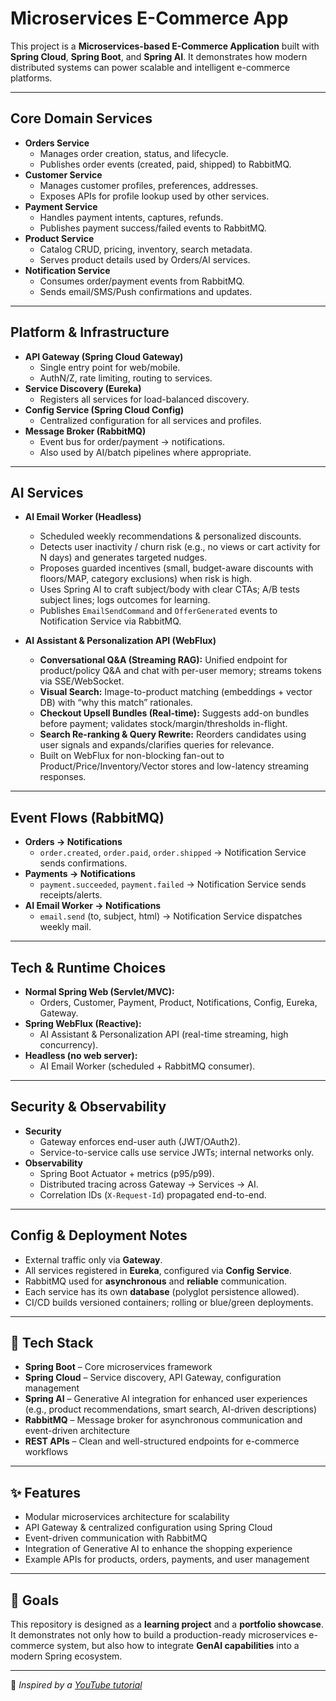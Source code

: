 # Microservices E-Commerce App

This project is a **Microservices-based E-Commerce Application** built with **Spring Cloud**, **Spring Boot**, and **Spring AI**. It demonstrates how modern distributed systems can power scalable and intelligent e-commerce platforms.

---

## Core Domain Services
- **Orders Service**
    - Manages order creation, status, and lifecycle.
    - Publishes order events (created, paid, shipped) to RabbitMQ.
- **Customer Service**
    - Manages customer profiles, preferences, addresses.
    - Exposes APIs for profile lookup used by other services.
- **Payment Service**
    - Handles payment intents, captures, refunds.
    - Publishes payment success/failed events to RabbitMQ.
- **Product Service**
    - Catalog CRUD, pricing, inventory, search metadata.
    - Serves product details used by Orders/AI services.
- **Notification Service**
    - Consumes order/payment events from RabbitMQ.
    - Sends email/SMS/Push confirmations and updates.

---

## Platform & Infrastructure
- **API Gateway (Spring Cloud Gateway)**
    - Single entry point for web/mobile.
    - AuthN/Z, rate limiting, routing to services.
- **Service Discovery (Eureka)**
    - Registers all services for load-balanced discovery.
- **Config Service (Spring Cloud Config)**
    - Centralized configuration for all services and profiles.
- **Message Broker (RabbitMQ)**
    - Event bus for order/payment → notifications.
    - Also used by AI/batch pipelines where appropriate.

---

## AI Services

- **AI Email Worker (Headless)**
  - Scheduled weekly recommendations & personalized discounts.
  - Detects user inactivity / churn risk (e.g., no views or cart activity for N days) and generates targeted nudges.
  - Proposes guarded incentives (small, budget-aware discounts with floors/MAP, category exclusions) when risk is high.
  - Uses Spring AI to craft subject/body with clear CTAs; A/B tests subject lines; logs outcomes for learning.
  - Publishes `EmailSendCommand` and `OfferGenerated` events to Notification Service via RabbitMQ.

- **AI Assistant & Personalization API (WebFlux)**
  - **Conversational Q&A (Streaming RAG):** Unified endpoint for product/policy Q&A and chat with per-user memory; streams tokens via SSE/WebSocket.
  - **Visual Search:** Image-to-product matching (embeddings + vector DB) with “why this match” rationales.
  - **Checkout Upsell Bundles (Real-time):** Suggests add-on bundles before payment; validates stock/margin/thresholds in-flight.
  - **Search Re-ranking & Query Rewrite:** Reorders candidates using user signals and expands/clarifies queries for relevance.
  - Built on WebFlux for non-blocking fan-out to Product/Price/Inventory/Vector stores and low-latency streaming responses.

---

## Event Flows (RabbitMQ)
- **Orders → Notifications**
    - `order.created`, `order.paid`, `order.shipped` → Notification Service sends confirmations.
- **Payments → Notifications**
    - `payment.succeeded`, `payment.failed` → Notification Service sends receipts/alerts.
- **AI Email Worker → Notifications**
    - `email.send` (to, subject, html) → Notification Service dispatches weekly mail.

---

## Tech & Runtime Choices
- **Normal Spring Web (Servlet/MVC):**
    - Orders, Customer, Payment, Product, Notifications, Config, Eureka, Gateway.
- **Spring WebFlux (Reactive):**
    - AI Assistant & Personalization API (real-time streaming, high concurrency).
- **Headless (no web server):**
    - AI Email Worker (scheduled + RabbitMQ consumer).

---

## Security & Observability
- **Security**
    - Gateway enforces end-user auth (JWT/OAuth2).
    - Service-to-service calls use service JWTs; internal networks only.
- **Observability**
    - Spring Boot Actuator + metrics (p95/p99).
    - Distributed tracing across Gateway → Services → AI.
    - Correlation IDs (`X-Request-Id`) propagated end-to-end.

---

## Config & Deployment Notes
- External traffic only via **Gateway**.
- All services registered in **Eureka**, configured via **Config Service**.
- RabbitMQ used for **asynchronous** and **reliable** communication.
- Each service has its own **database** (polyglot persistence allowed).
- CI/CD builds versioned containers; rolling or blue/green deployments.

---

## 🔧 Tech Stack
- **Spring Boot** – Core microservices framework
- **Spring Cloud** – Service discovery, API Gateway, configuration management
- **Spring AI** – Generative AI integration for enhanced user experiences (e.g., product recommendations, smart search, AI-driven descriptions)
- **RabbitMQ** – Message broker for asynchronous communication and event-driven architecture
- **REST APIs** – Clean and well-structured endpoints for e-commerce workflows

---

## ✨ Features
- Modular microservices architecture for scalability
- API Gateway & centralized configuration using Spring Cloud
- Event-driven communication with RabbitMQ
- Integration of Generative AI to enhance the shopping experience
- Example APIs for products, orders, payments, and user management

---

## 🚀 Goals
This repository is designed as a **learning project** and a **portfolio showcase**.  
It demonstrates not only how to build a production-ready microservices e-commerce system, but also how to integrate **GenAI capabilities** into a modern Spring ecosystem.

---

📌 *Inspired by a [YouTube tutorial](https://www.youtube.com/watch?v=jdeSV0GRvwI&t=6s)*

